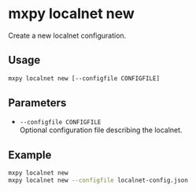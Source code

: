 # mxpy localnet new

Create a new localnet configuration.

## Usage

```bash
mxpy localnet new [--configfile CONFIGFILE]
```

## Parameters

- `--configfile CONFIGFILE`  
  Optional configuration file describing the localnet.

## Example

```bash
mxpy localnet new
mxpy localnet new --configfile localnet-config.json
